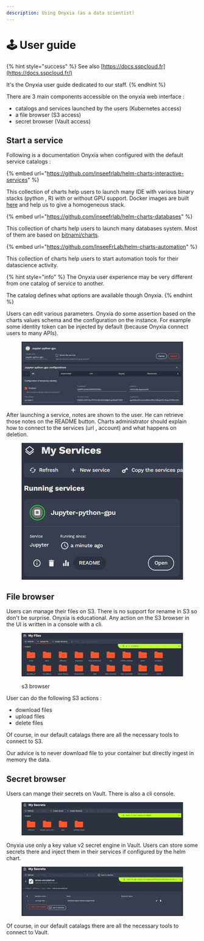 ```yaml
---
description: Using Onyxia (as a data scientist)
---
```


# 🕹 User guide

{% hint style="success" %}
See also [https://docs.sspcloud.fr](https://docs.sspcloud.fr/)

It's the Onyxia user guide dedicated to our staff. &#x20;
{% endhint %}

There are 3 main components accessible on the onyxia web interface :

* catalogs and services launched by the users (Kubernetes access)
* a file browser (S3 access)
* secret browser (Vault access)

## Start a service

Following is a documentation Onyxia when configured with the default service catalogs :&#x20;

{% embed url="https://github.com/inseefrlab/helm-charts-interactive-services" %}

This collection of charts help users to launch many IDE with various binary stacks (python , R) with or without GPU support. Docker images are built [here](https://github.com/inseefrlab/images-datascience) and help us to give a homogeneous stack.

{% embed url="https://github.com/inseefrlab/helm-charts-databases" %}

This collection of charts help users to launch many databases system. Most of them are based on [bitnami/charts](https://guthub.com/bitnami/charts).

{% embed url="https://github.com/InseeFrLab/helm-charts-automation" %}

This collection of charts help users to start automation tools for their datascience activity.&#x20;

{% hint style="info" %}
The Onyxia user experience may be very different from one catalog of service to another. &#x20;

The catalog defines what options are available though Onyxia. &#x20;
{% endhint %}

Users can edit various parameters. Onyxia do some assertion based on the charts values schema and the configuration on the instance. For example some identity token can be injected by default (because Onyxia connect users to many APIs).



<figure><img src=".gitbook/assets/image (4).png" alt=""><figcaption></figcaption></figure>

After launching a service, notes are shown to the user. He can retrieve those notes on the README button. Charts administrator should explain how to connect to the services (url , account) and what happens on deletion.

<figure><img src=".gitbook/assets/image (21).png" alt=""><figcaption></figcaption></figure>

## File browser

Users can manage their files on S3. There is no support for rename in S3 so don't be surprise. Onyxia is educational. Any action on the S3 browser in the UI is written in a console with a cli.

<figure><img src=".gitbook/assets/image (7).png" alt=""><figcaption><p>s3 browser</p></figcaption></figure>

User can do the following S3 actions :&#x20;

* download files
* upload files
* delete files

Of course, in our default catalags there are all the necessary tools to connect to S3.

Our advice is to never download file to your container but directly ingest in memory the data.

## Secret browser

Users can mange their secrets on Vault. There is also a cli console.

<figure><img src=".gitbook/assets/image (27).png" alt=""><figcaption></figcaption></figure>

Onyxia use only a key value v2 secret engine in Vault. Users can store some secrets there and inject them in their services if configured by the helm chart.

<figure><img src=".gitbook/assets/image (20).png" alt=""><figcaption></figcaption></figure>

Of course, in our default catalags there are all the necessary tools to connect to Vault.
